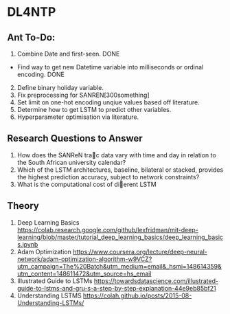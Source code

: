 # DL4NTP
## Ant To-Do:
1. Combine Date and first-seen. DONE
- Find way to get new Datetime variable into milliseconds or ordinal encoding. DONE
2. Define binary holiday variable. 
3. Fix preprocessing for SANREN[300something]
4. Set limit on one-hot encoding unqiue values based off literature.
5. Determine how to get LSTM to predict other variables. 
6. Hyperparameter optimisation via literature.

## Research Questions to Answer
1. How does the SANReN tra￿c data vary with time
and day in relation to the South African university
calendar?
2. Which of the LSTM architectures, baseline, bilateral
or stacked, provides the highest prediction accuracy,
subject to network constraints?
3. What is the computational cost of di￿erent LSTM

## Theory
1. Deep Learning Basics https://colab.research.google.com/github/lexfridman/mit-deep-learning/blob/master/tutorial_deep_learning_basics/deep_learning_basics.ipynb
2. Adam Optimization https://www.coursera.org/lecture/deep-neural-network/adam-optimization-algorithm-w9VCZ?utm_campaign=The%20Batch&utm_medium=email&_hsmi=148614359&utm_content=148611472&utm_source=hs_email
3. Illustrated Guide to LSTMs https://towardsdatascience.com/illustrated-guide-to-lstms-and-gru-s-a-step-by-step-explanation-44e9eb85bf21
4. Understanding LSTMS https://colah.github.io/posts/2015-08-Understanding-LSTMs/